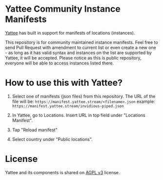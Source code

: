 # Yattee Community Instance Manifests

[Yattee](https://github.com/yattee/yattee) has built in support for manifests of locations (instances).

This repository is for community maintained instance manifests. Feel free to send Pull Request with amendment to current list or even create a new one - as long as it has valid syntax and instances on the list are supported by Yattee, it will be accepted. Please notice as this is public repository, everyone will be able to access instances listed there.

# How to use this with Yattee?

1. Select one of manifests (json files) from this repository.
The URL of the file will be:
`https://manifest.yattee.stream/<filename>.json`
example:
`https://manifest.yattee.stream/invidious-piped.json`

2. In Yattee, go to Locations. Insert URL in top field under "Locations Manifest".
3. Tap "Reload manifest"
4. Select country under "Public locations".

# License

Yattee and its components is shared on [AGPL v3](https://www.gnu.org/licenses/agpl-3.0.en.html) license.
